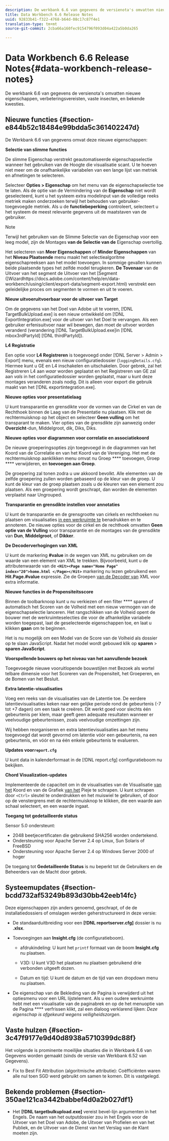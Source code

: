 ```yaml
---
description: De werkbank 6.6 van gegevens de versienota's omvatten nieuwe eigenschappen, verbeteringsvereisten, vaste insecten, en bekende kwesties.
title: Data Workbench 6.6 Release Notes
uuid: 92833b41-f322-4768-b64d-08c17c87f4e1
translation-type: tm+mt
source-git-commit: 2cba66a160fec9154796f093d04a422a5b0da265

---
```



# Data Workbench 6.6 Release Notes{#data-workbench-release-notes}

De werkbank 6.6 van gegevens de versienota&#39;s omvatten nieuwe eigenschappen, verbeteringsvereisten, vaste insecten, en bekende kwesties.

## Nieuwe functies {#section-e844b52c18484e99bdda5c361402247d}

De Werkbank 6.6 van gegevens omvat deze nieuwe eigenschappen:

**Selectie van slimme functies**

De slimme Eigenschap verstrekt geautomatiseerde eigenschapselectie wanneer het gebruiken van de Hoogte die visualisatie scant. U te hoeven niet meer om de onafhankelijke variabelen van een lange lijst van metriek en afmetingen te selecteren.

Selecteer **Opties > Eigenschap** om het menu van de eigenschapselectie toe te laten. Als de optie van de Vermindering van de **Eigenschap** niet wordt geselecteerd, kunt u het systeem extra modelinput van de volledige reeks metriek maken onderzoeken terwijl het behouden van gebruiker-toegevoegde metriek. Als u de **functiebeperking** controleert, selecteert u het systeem de meest relevante gegevens uit de maatstaven van de gebruiker.

>[!NOTE]
>
>Terwijl het gebruiken van de Slimme Selectie van de Eigenschap voor een leeg model, zijn de Montages **van de Selectie van de** Eigenschap overtollig.

Het selecteren van **Meer Eigenschappen** of **Minder Eigenschappen** van het **Niveau Plaatsende** menu maakt het selectiealgoritme eigenschapreeksen aan het model toevoegen. In sommige gevallen kunnen beide plaatsende types het zelfde model terugkeren.
**De Tovenaar** van de Uitvoer van het segment de Uitvoer van het [Segment (]Wizardhttps://docs.adobe.com/content/help/en/data-workbench/using/client/export-data/segment-export.html) verstrekt een geleidelijke proces om segmenten te vormen en uit te voeren.

**Nieuw uitvoeruitvoerbaar voor de uitvoer van Target**

Om de gegevens van het Doel van Adobe uit te voeren, [!DNL TargetBulkUpload.exe] is een nieuw ontwikkeld om [!DNL ExportIntegration.exe] voor de uitvoer van het Doel te vervangen. Als een gebruiker erfenisuitvoer naar wil bewegen, dan moet de uitvoer worden veranderd (verandering [!DNL TargetBulkUpload.exe]in [!DNL mbox3rdPartyId] [!DNL thirdPartyId]).

**L4 Registratie**

Een optie voor **L4 Registreren** is toegevoegd onder [!DNL Server > Admin > Export] menu, evenals een nieuw configuratiedossier (`loggingDetails.cfg`). Hiermee kunt u GE en L4 inschakelen en uitschakelen. Door gebrek, zal het Registreren L4 aan *waar* worden geplaatst en het Registreren van GE zal aan *vals* in het configuratiedossier worden geplaatst, maar u kunt deze montages veranderen zoals nodig. Dit is alleen voor export die gebruik maakt van het [!DNL exportintegration.exe].

**Nieuwe opties voor presentatielaag**

U kunt transparantie en grensdikte voor de vormen van de Cirkel en van de Rechthoek binnen de Laag van de Presentatie nu plaatsen. Klik met de rechtermuisknop op het object en selecteer **Geen vulling** om het transparant te maken. Vier opties van de grensdikte zijn aanwezig onder **Overzicht**-dun, Middelgroot, dik, Diks, Diks.

**Nieuwe opties voor diagrammen voor correlatie en associatiekoord**

De nieuwe groeperingsopties zijn toegevoegd in de diagrammen van het Koord van de Correlatie en van het Koord van de Vereniging. Het met de rechtermuisknop aanklikken menu omvat nu Groep **** toevoegen, Groep **** verwijderen, en **toevoegen aan Groep**.

De groepering zal tonen zodra u uw akkoord bevolkt. Alle elementen van de zelfde groepering zullen worden gebaseerd op de kleur van de groep. U kunt de kleur van de groep plaatsen zoals u de kleuren van een element zou plaatsen. Als een groepering wordt geschrapt, dan worden de elementen verplaatst naar Ungrouped.

**Transparantie en grensdikte instellen voor annotaties**

U kunt de transparantie en de grensgrootte van cirkels en rechthoeken nu plaatsen om visualisaties [in een werkruimte te](../../home/c-get-started/c-vis/c-present-layer.md#concept-1235f55dfeb14e0898a1cbc13a827f67) benadrukken en te annoteren. De nieuwe opties voor de cirkel en de rechthoek omvatten **Geen optie van de Vulling** voor transparantie en de montages van de grensdikte van **Dun**, **Middelgroot**, of **Dikker**.

**De Decoderverhogingen van XML**

U kunt de markering **#value** in de wegen van XML nu gebruiken om de waarde van een element van XML te trekken. Bijvoorbeeld, kunt u de attributenwaarde van de **`<Hit><Page name="Home Page" index="20">home.html </Page></Hit>`** markering nu lezen gebruikend een **Hit.Page.#value** expressie. Zie de Groepen [van de Decoder van](../../home/c-dataset-const-proc/c-dataset-inc-files/c-types-dataset-inc-files/c-log-proc-dataset-inc-files/c-xml-dec-grps.md#concept-5eda5ab253724674832f6951e2a0d1c3) XML voor extra informatie.

**Nieuwe functies in de Propensiteitsscore**

Binnen de toolbarknoop kunt u nu verkiezen of een filter **** sparen of automatisch het Scoren van de Volheid met een nieuw vermogen van de eigenschapselectie lanceren. Het rangschikken van de Volheid opent de bouwer met de werkruimteselecties die voor de afhankelijke variabele worden toegepast, laat de geselecteerde eigenschappen toe, en laat u klikken **gaan** om te beginnen.

Het is nu mogelijk om een Model van de Score van de Volheid als dossier op te slaan JavaScript. Nadat het model wordt gebouwd klik op **sparen** > **sparen JavaScript**.

**Voorspellende bouwers op het niveau van het aanvullende bezoek**

Toegevoegde nieuwe vooruitlopende bouwstijlen met Bezoek als wortel telbare dimensie voor het Scoreren van de Propensiteit, het Groeperen, en de Bomen van het Besluit.

**Extra latentie-visualisaties**

Voeg een reeks van de visualisaties van de Latentie toe. De eerdere latentievisualisaties keken naar een gelijke periode rond de gebeurtenis (-7 tot +7 dagen) om een taak te creëren. Dit werkt goed voor slechts één gebeurtenis per klem, maar geeft geen adequate resultaten wanneer er veelvoudige gebeurtenissen, zoals veelvoudige omzettingen zijn.

Wij hebben reorganiseren en extra latentievisualisaties aan het menu toegevoegd dat wordt gevormd om latentie vóór een gebeurtenis, na een gebeurtenis, en vóór en na één enkele gebeurtenis te evalueren.

**Updates voor`report.cfg`**

U kunt data in kalenderformaat in de [!DNL report.cfg] configuratieboom nu bekijken.

**Chord Visualization-updates**

Implementeerde de capaciteit om in de visualisaties van de Visualisatie [van het](../../home/c-get-started/c-analysis-vis/c-chord-visualization.md#concept-ca600beb11674f3bb2696edf41f1dda9) Koord en van de Grafiek [van het](../../home/c-get-started/c-analysis-vis/c-pie-chart.md#concept-65bd6e41ee814684a7f53ea69142f21c) Pieje te schrapen. U kunt schrapen door `<Ctrl>` sleutel te onderdrukken en het muiswiel te gebruiken, of door op de venstergrens met de rechtermuisknop te klikken, die een waarde aan schaal selecteert, en een waarde ingaat.

**Toegang tot gedetailleerde status**

Sensor 5.0 ondersteunt:

* 2048 beetjecertificaten die gebruikend SHA256 worden ondertekend.
* Ondersteuning voor Apache Server 2.4 op Linux, Sun Solaris of FreeBSD
* Ondersteuning voor Apache Server 2.4 op Windows Server 2000 of hoger

De toegang tot **Gedetailleerde Status** is nu beperkt tot de Gebruikers en de Beheerders van de Macht door gebrek.

## Systeemupdates {#section-bcdd732af53249b893d30bb42eeb14fc}

Deze eigenschappen zijn anders genoemd, geschrapt, of de de installatiedossiers of omslagen werden geherstructureerd in deze versie:

* De standaarduitbreiding voor een **[!DNL reportserver.cfg]** dossier is nu **.xlsx**.

* Toevoegingen aan **Insight.cfg** (de configuratieboom).

   * afdrukindeling: U kunt het `printf` formaat van de boom **Insight.cfg** nu plaatsen.

   * V3D: U kunt V3D het plaatsen nu plaatsen gebruikend drie verbonden uitgeeft dozen.
   * Datum en tijd: U kunt de datum en de tijd van een dropdown menu nu plaatsen.

* De eigenschap van de Bekleding van de Pagina is verwijderd uit het optiesmenu voor een URL lijstelement. Als u een oudere werkruimte hebt met een visualisatie van de paginabrek en op de het menuoptie van de Pagina **** verfrissen klikt, zal een dialoog verklarend lijken: *Deze eigenschap is afgekeurd wegens veiligheidszorgen*.

## Vaste hulzen {#section-3c47f9177e9d40d8938a5710399dc88f}

Het volgende is prominente moeilijke situaties die in Werkbank 6.6 van Gegevens worden gemaakt (sinds de versie van Werkbank 6.52 van Gegevens).

* Fix to Best Fit Attribution (algoritmische attributie): Coëfficiënten waren alle nul toen SGD werd gebruikt om samen te komen. Dit is vastgelegd.

## Bekende problemen {#section-350ae121ca3442babbef4d0a2b027df1}

* Het **[!DNL targetbulkupload.exe]** vereist bevel-lijn argumenten in het Engels. De naam van het outputdossier zou in het Engels voor de Uitvoer van het Doel van Adobe, de Uitvoer van Profielen en van het Publiek, en de Uitvoer van de Dienst van het Verslag van de Klant moeten zijn.
